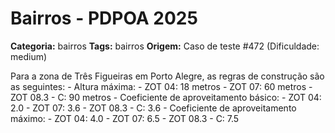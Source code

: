# Bairros - PDPOA 2025

**Categoria:** bairros
**Tags:** bairros
**Origem:** Caso de teste #472 (Dificuldade: medium)

Para a zona de Três Figueiras em Porto Alegre, as regras de construção são as seguintes: - Altura máxima: - ZOT 04: 18 metros - ZOT 07: 60 metros - ZOT 08.3 - C: 90 metros - Coeficiente de aproveitamento básico: - ZOT 04: 2.0 - ZOT 07: 3.6 - ZOT 08.3 - C: 3.6 - Coeficiente de aproveitamento máximo: - ZOT 04: 4.0 - ZOT 07: 6.5 - ZOT 08.3 - C: 7.5